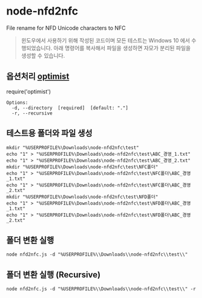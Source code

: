 # node-nfd2nfc
File rename for NFD Unicode characters to NFC

> 윈도우에서 사용하기 위해 작성된 코드이며 모든 테스트는 Windows 10 에서 수행되었습니다.
> 아래 명령어를 복사해서 파일을 생성하면 자모가 분리된 파일을 생성할 수 있습니다.

## 옵션처리 [optimist](https://github.com/substack/node-optimist)

require('optimist')
```
Options:
  -d, --directory  [required]  [default: "."]
  -r, --recursive
```

## 테스트용 폴더와 파일 생성

```
mkdir "%USERPROFILE%\Downloads\node-nfd2nfc\test"
echo "1" > "%USERPROFILE%\Downloads\node-nfd2nfc\test\ABC_경영_1.txt"
echo "1" > "%USERPROFILE%\Downloads\node-nfd2nfc\test\ABC_경영_2.txt"
mkdir "%USERPROFILE%\Downloads\node-nfd2nfc\test\NFC폴더"
echo "1" > "%USERPROFILE%\Downloads\node-nfd2nfc\test\NFC폴더\ABC_경영_1.txt"
echo "1" > "%USERPROFILE%\Downloads\node-nfd2nfc\test\NFC폴더\ABC_경영_2.txt"
mkdir "%USERPROFILE%\Downloads\node-nfd2nfc\test\NFD폴더"
echo "1" > "%USERPROFILE%\Downloads\node-nfd2nfc\test\NFD폴더\ABC_경영_1.txt"
echo "1" > "%USERPROFILE%\Downloads\node-nfd2nfc\test\NFD폴더\ABC_경영_2.txt"
```

## 폴더 변환 실행

```
node nfd2nfc.js -d "%USERPROFILE%\\Downloads\\node-nfd2nfc\\test\\"
```

## 폴더 변환 실행 (Recursive)

```
node nfd2nfc.js -d "%USERPROFILE%\\Downloads\\node-nfd2nfc\\test\\" -r
```
